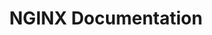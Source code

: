 ---
title: NGINX Documentation
description: Learn how to deliver, manage, and protect your applications using NGINX products.

---
